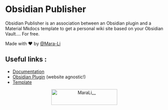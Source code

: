 # Obsidian Publisher

Obsidian Publisher is an association between an Obsidian plugin and a Material Mkdocs template to get a personal wiki site based on your Obsidian Vault.... For free.

Made with :heart: by [@Mara-Li](https://github.com/Mara-Li)

## Useful links : 
- [Documentation](https://obsidian-publisher.netlify.app/)
- [Obsidian Plugin](https://github.com/ObsidianPublisher/obsidian-github-publisher) (website agnostic!)
- [Template](https://github.com/ObsidianPublisher/publisher-template-gh-pages)

<p align="center"><a href="https://ko-fi.com/MaraLi__"> <img align="center" src="https://cdn.ko-fi.com/cdn/kofi3.png?v=3" height="50" width="210" alt="MaraLi__" /></a></p>
